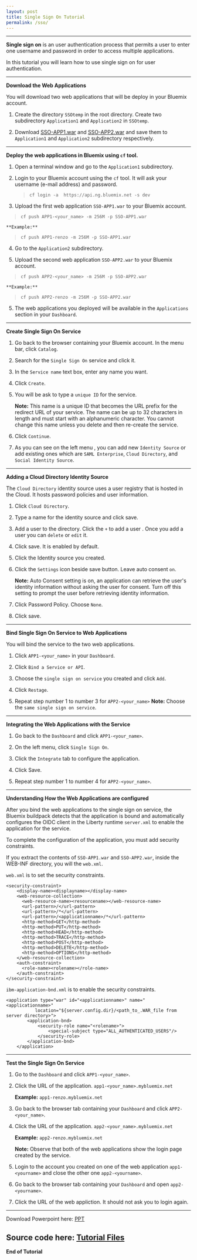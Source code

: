 ```yaml
---
layout: post
title: Single Sign On Tutorial
permalink: /sso/
---
```

----------
**Single sign on** is an user authentication process that permits a user to enter one username and password in order to access multiple applications.

In this tutorial you will learn how to use single sign on for user authentication. 

----------

**Download the Web Applications**


You will download two web applications that will be deploy in your Bluemix account.

 1. Create the directory `SSOtemp` in the root directory. Create two subdirectory `Application1` and `Application2` in `SSOtemp`.
 
 2. Download [SSO-APP1.war](https://github.com/renzowu3/renzowu3.github.io/raw/master/Tutorial/SSO-APP1/build/libs/SSO-APP1.war) and [SSO-APP2.war](https://github.com/renzowu3/renzowu3.github.io/raw/master/Tutorial/SSO-APP2/build/libs/SSO-APP2.war) and save them to `Application1` and `Application2` subdirectory respectively.

----------
**Deploy the web applications in Bluemix using `cf` tool.**

 1. Open a terminal window and go to the `Application1` subdirectory.
 2. Login to your Bluemix account using the `cf` tool. It will ask your username (e-mail address) and password.
	 >  `cf login -a  https://api.ng.bluemix.net -s dev`
	 
 3. Upload the first web application `SSO-APP1.war` to your Bluemix account.
 > `cf push APP1-<your_name> -m 256M -p SSO-APP1.war`

	**Example:**
 >`cf push APP1-renzo -m 256M -p SSO-APP1.war`
 4. Go to the `Application2` subdirectory.
 
 5. Upload the second web application `SSO-APP2.war` to your Bluemix account.
  > `cf push APP2-<your_name> -m 256M -p SSO-APP2.war`

	**Example:**
 >`cf push APP2-renzo -m 256M -p SSO-APP2.war`
 5. The web applications you deployed will be available in the `Applications` section in your `Dashboard`.

----------

 **Create Single Sign On Service**
 
 

 1. Go back to the browser containing your Bluemix account. In the menu bar, click `Catalog`.

 2. Search for the `Single Sign On` service and click it.
 
 3. In the `Service name` text box, enter any name you want.
 
 4. Click `Create`.

 5. You will be ask to type a `unique ID` for the service.
 
	 **Note:** 
	 This name is a unique ID that becomes the URL prefix for the redirect URL of your service. The name can be up to 32 characters in length and must start with an alphanumeric character. You cannot change this name unless you delete and then re-create the service.

 6. Click `Continue`.
 
 7. As you can see on the left menu , you can add new `Identity Source` or add  existing ones which are `SAML Enterprise`, `Cloud Directory`, and `Social Identity Source`.
 
 ----------
 
**Adding a Cloud Directory Identity Source** 

The `Cloud Directory` identity source uses a user registry that is hosted in the Cloud. It hosts password policies and user information.

 1. Click `Cloud Directory`.

 2. Type a name for the identity source and click save.
 
 3. Add a user to the directory. Click the `+` to add a user . Once you add a user you can `delete` or `edit` it.
 
 4. Click save. It is enabled by default.
 
 5. Click the Identity source you created.

 6. Click the `Settings` icon beside save button. Leave auto consent `on`.
 
	**Note:** Auto Consent setting is on, an application can retrieve the user's identity information without asking the user for consent. Turn off this setting to prompt the user before retrieving identity information.

 7. Click Password Policy. Choose `None`.
 8. Click save. 

----------
**Bind Single Sign On Service to Web Applications** 

You will bind the service to the two web applications.

 1. Click `APP1-<your_name>` in your `Dashboard`.
 
 2. Click `Bind a Service or API`. 
 
 3. Choose the `single sign on service` you created and click `Add`. 

 4. Click `Restage`.
 
 5. Repeat step number 1 to number 3 for `APP2-<your_name>` 
	 **Note:** Choose the `same single sign on service`.

 ----------
 **Integrating the Web Applications with the Service**

1.	 Go back to the `Dashboard` and click `APP1-<your_name>`.

2.	On the left menu, click `Single Sign On`.

3.	Click the `Integrate` tab to configure the application.

4.	Click Save.

5.	Repeat step number 1  to number 4 for `APP2-<your_name>`.

  ----------
**Understanding How the Web Applications are configured** 

After you bind the web applications to the single sign on service, the Bluemix buildpack detects that the application is bound and automatically configures the OIDC client in the Liberty runtime `server.xml` to enable the application for the service. 

To complete the configuration of the application, you must add security constraints.

If you extract the contents of `SSO-APP1.war` and `SSO-APP2.war`, inside the WEB-INF directory, you will the `web.xml`.

`web.xml` is to set the security constraints.

    <security-constraint>
		<display-name><displayname></display-name>
		<web-resource-collection>
		  <web-resource-name><resourcename></web-resource-name>
		  <url-pattern>/</url-pattern>
		  <url-pattern>/*</url-pattern>
		  <url-pattern>/<applicationname>/*</url-pattern>
		  <http-method>GET</http-method>
		  <http-method>PUT</http-method>
		  <http-method>HEAD</http-method>
		  <http-method>TRACE</http-method>
		  <http-method>POST</http-method>
		  <http-method>DELETE</http-method>
		  <http-method>OPTIONS</http-method>
		</web-resource-collection>
		<auth-constraint>
		  <role-name><rolename></role-name>
		</auth-constraint>
	</security-constraint>

`ibm-application-bnd.xml` is to enable the security constraints.

    <application type="war" id="<applicationname>" name="<applicationname>" 
               location="${server.config.dir}/<path_to_.WAR_file from server directory>">
            <application-bnd>
                <security-role name="<rolename>">
                    <special-subject type="ALL_AUTHENTICATED_USERS"/>
                </security-role>
            </application-bnd>
        </application>

 ----------
**Test the Single Sign On Service**

 1. Go to the `Dashboard` and click `APP1-<your_name>`.
 
 2. Click the URL of the application. `app1-<your_name>.mybluemix.net`
	  
	**Example:**  `app1-renzo.mybluemix.net`
	  
 3. Go back to the browser tab containing your `Dashboard` and click `APP2-<your_name>`.
 
 4. Click the URL of the application. `app2-<your_name>.mybluemix.net`
	  
	**Example:**  `app2-renzo.mybluemix.net`
	
	 **Note:** Observe that both of the web applications show the login page created by the service.
 
 5. Login to the account you created on one of the web application `app1-<yourname>` and close the other one `app2-<yourname>`.
 
 6. Go back to the browser tab containing your `Dashboard` and open `app2-<yourname>`.
 
 7. Click the URL of the web appliction. It should not ask you to login again.

 ----------
 Download Powerpoint here: [PPT](https://github.com/renzowu3/renzowu3.github.io/raw/master/Tutorial/Single%20Sign%20On.pptx)
 
 Source code here: [Tutorial Files](https://github.com/renzowu3/SSO-code.git)
 ----------
**End of Tutorial**
